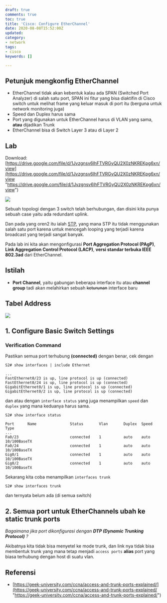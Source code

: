 ```yaml
---
draft: true
comments: true
toc: true
title: 'Cisco: Configure EtherChannel'
date: 2020-08-08T15:52:00Z
updated: 
category:
- network
tags:
- cisco
keywords: []

---
```

## Petunjuk mengkonfig EtherChannel

* EtherChannel tidak akan kebentuk kalau ada SPAN (Switched Port Analyzer) di salah satu port, SPAN ini fitur yang bisa diaktifin di Cisco switch untuk melihat frame yang keluar masuk di port itu (berguna untuk network monitoring juga)
* Speed dan Duplex harus sama
* Port yang digunakan untuk EtherChannel harus di VLAN yang sama, **atau** dijadikan Trunk
* EtherChannel bisa di Switch Layer 3 atau di Layer 2

## Lab

Download: [https://drive.google.com/file/d/1Jvzgnsv6lhFTVRGyQU2X0zNKREKpg6xn/view](https://drive.google.com/file/d/1Jvzgnsv6lhFTVRGyQU2X0zNKREKpg6xn/view "https://drive.google.com/file/d/1Jvzgnsv6lhFTVRGyQU2X0zNKREKpg6xn/view")

![](/images/screenshot-from-2020-08-09-13-48-41.png)

Sebuah topologi dengan 3 switch telah berhubungan, dan disini kita punya sebuah case yaitu ada redundant uplink. 

Dan pada yang oren2 itu ialah [STP](https://8log.netlify.app/2020/08/08/network/cisco-spanning-tree-protocol-stp/ "STP"), yang mana STP itu tidak menggunakan salah satu port karena untuk mencegah looping yang terjadi karena broadcast yang terjadi sangat banyak.

Pada lab ini kita akan mengonfigurasi **Port Aggregation Protocol (PAgP)**, **Link Aggregation Control Protocol (LACP)**, **versi standar terbuka IEEE 802.3ad** dari EtherChannel.

## Istilah

* **Port Channel**, yaitu gabungan beberapa interface itu atau **channel group** tadi akan melahirkan sebuah ~~keturunan~~ interface baru

## Tabel Address

![](/images/screenshot-from-2020-08-09-13-49-38.png)

## 1. Configure Basic Switch Settings

### Verification Command

Pastikan semua port terhubung **(connected)** dengan benar, cek dengan

    S2# show interfaces | include Ethernet
    
    ...
    FastEthernet0/23 is up, line protocol is up (connected)
    FastEthernet0/24 is up, line protocol is up (connected)
    GigabitEthernet0/1 is up, line protocol is up (connected)
    GigabitEthernet0/2 is up, line protocol is up (connected)

dan atau dengan `interface status` yang juga menampilkan `speed` dan `duplex` yang mana keduanya harus sama.

    S2# show interface status
    
    Port      Name               Status       Vlan       Duplex  Speed Type
    ...
    Fa0/23                       connected    1          auto    auto  10/100BaseTX
    Fa0/24                       connected    1          auto    auto  10/100BaseTX
    Gig0/1                       connected    1          auto    auto  10/100BaseTX
    Gig0/2                       connected    1          auto    auto  10/100BaseTX

Sekarang kita coba menampilkan `interfaces trunk`

    S2# show interfaces trunk

dan ternyata belum ada (di semua switch)

## 2. Semua port untuk EtherChannels ubah ke static trunk ports

_Bagaimana jika port dikonfigurasi dengan **DTP (Dynamic Trunking Protocol)** ?_

Akibatnya kita tidak bisa menyetel ke mode trunk, dan link nya tidak bisa membentuk trunk yang mana tetap menjadi `access ports` **alias** port yang biasa terhubung dengan host di suatu vlan.

## Referensi

* [https://geek-university.com/ccna/access-and-trunk-ports-explained/](https://geek-university.com/ccna/access-and-trunk-ports-explained/ "https://geek-university.com/ccna/access-and-trunk-ports-explained/")